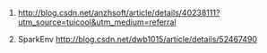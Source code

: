 1. http://blog.csdn.net/anzhsoft/article/details/40238111?utm_source=tuicool&utm_medium=referral

2. SparkEnv http://blog.csdn.net/dwb1015/article/details/52467490
